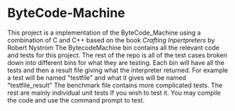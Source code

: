 # ByteCode-Machine
This project is a implementation of the ByteCode_Machine using a combination of C and C++ based on the book _Crafting Inpertpreters_ by Robert Nystrom 
The BytecodeMachine bin contains all the relevant code and tests for this project.
The rest of the repo is all of the test cases broken down into different bins for what they are testing. Each bin will have all the tests and then a result file giving what the interpreter returned. For example a test will be named "testfile" and what it gives will be named "testfile_result"
The benchmark file contains more complicated tests. The rest are mainly individual unit tests
If you wish to test it. You may compile the code and use the command prompt to test. 
